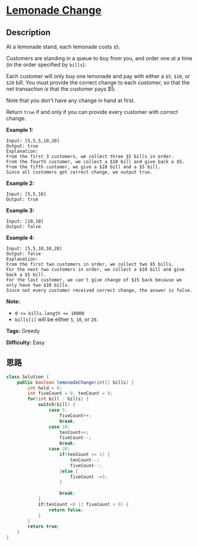 # [Lemonade Change][title]

## Description

At a lemonade stand, each lemonade costs `$5`.

Customers are standing in a queue to buy from you, and order one at a time (in
the order specified by `bills`).

Each customer will only buy one lemonade and pay with either a `$5`, `$10`, or
`$20` bill.  You must provide the correct change to each customer, so that the
net transaction is that the customer pays $5.

Note that you don't have any change in hand at first.

Return `true` if and only if you can provide every customer with correct
change.



**Example 1:**
            Input: [5,5,5,10,20]    Output: true    Explanation:    From the first 3 customers, we collect three $5 bills in order.    From the fourth customer, we collect a $10 bill and give back a $5.    From the fifth customer, we give a $10 bill and a $5 bill.    Since all customers got correct change, we output true.    

**Example 2:**
            Input: [5,5,10]    Output: true    

**Example 3:**
            Input: [10,10]    Output: false    

**Example 4:**
            Input: [5,5,10,10,20]    Output: false    Explanation:    From the first two customers in order, we collect two $5 bills.    For the next two customers in order, we collect a $10 bill and give back a $5 bill.    For the last customer, we can't give change of $15 back because we only have two $10 bills.    Since not every customer received correct change, the answer is false.    



**Note:**

  * `0 <= bills.length <= 10000`
  * `bills[i]` will be either `5`, `10`, or `20`.


**Tags:** Greedy

**Difficulty:** Easy

## 思路

``` java
class Solution {
    public boolean lemonadeChange(int[] bills) {
        int hold = 0;
        int fiveCount = 0, tenCount = 0;
        for(int bill : bills) {
            switch(bill) {
                case 5:
                    fiveCount++;
                    break;
                case 10:
                    tenCount++;
                    fiveCount--;
                    break;
                case 20:
                    if(tenCount >= 1) {
                        tenCount--;
                        fiveCount--;
                    }else {
                        fiveCount -=3;
                    }
                    
                    break;
            }
            if(tenCount <0 || fiveCount < 0) {
                return false;
            }
        }
        return true;
    }
}
```

[title]: https://leetcode.com/problems/lemonade-change
